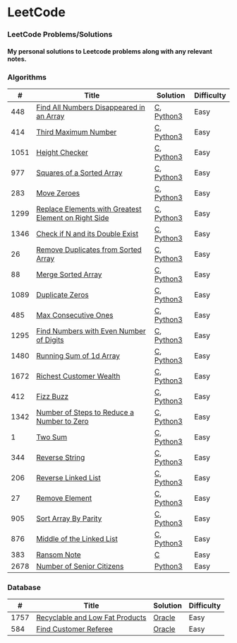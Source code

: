 
LeetCode
========

### LeetCode Problems/Solutions
#### My personal solutions to Leetcode problems along with any relevant notes.

### Algorithms
| # | Title | Solution | Difficulty |
|---| ----- | -------- | ---------- |
|448|[Find All Numbers Disappeared in an Array](https://leetcode.com/problems/find-all-numbers-disappeared-in-an-array/description/) | [C](./algorithms/c/findAllNumbersDisappearedInAnArray.c), [Python3](./algorithms/python3/findAllNumbersDisappearedInAnArray.py)|Easy|
|414|[Third Maximum Number](https://leetcode.com/problems/third-maximum-number/description/) | [C](./algorithms/c/thirdMaximumNumber.c), [Python3](./algorithms/python3/thirdMaximumNumber.py)|Easy|
|1051|[Height Checker](https://leetcode.com/problems/height-checker/description/) | [C](./algorithms/c/heightChecker.c), [Python3](./algorithms/python3/heightChecker.py)|Easy|
|977|[Squares of a Sorted Array](https://leetcode.com/problems/squares-of-a-sorted-array/description/) | [C](./algorithms/c/squaresOfASortedArray.c), [Python3](./algorithms/python3/squaresOfASortedArray.py)|Easy|
|283|[Move Zeroes](https://leetcode.com/problems/move-zeroes/description/) | [C](./algorithms/c/moveZeroes.c), [Python3](./algorithms/python3/moveZeroes.py)|Easy|
|1299|[Replace Elements with Greatest Element on Right Side](https://leetcode.com/problems/replace-elements-with-greatest-element-on-right-side/description/) | [C](./algorithms/c/replaceElementsWithGreatestElementOnRightSide.c), [Python3](./algorithms/python3/replaceElementsWithGreatestElementOnRightSide.py)|Easy|
|1346|[Check if N and its Double Exist](https://leetcode.com/problems/check-if-n-and-its-double-exist/description/) | [C](./algorithms/c/checkIfNAndItsDoubleExist.c), [Python3](./algorithms/python3/checkIfNAndItsDoubleExist.py)|Easy|
|26|[Remove Duplicates from Sorted Array](https://leetcode.com/problems/remove-duplicates-from-sorted-array/description/) | [C](./algorithms/c/removeDuplicatesFromSortedArray.c), [Python3](./algorithms/python3/removeDuplicatesFromSortedArray.py)|Easy|
|88|[Merge Sorted Array](https://leetcode.com/problems/merge-sorted-array/description/) | [C](./algorithms/c/mergeSortedArray.c), [Python3](./algorithms/python3/mergeSortedArray.py)|Easy|
|1089|[Duplicate Zeros](https://leetcode.com/problems/duplicate-zeros/description/) | [C](./algorithms/c/duplicateZeros.c), [Python3](./algorithms/python3/duplicateZeros.py)|Easy|
|485|[Max Consecutive Ones](https://leetcode.com/problems/max-consecutive-ones/description/) | [C](./algorithms/c/maxConsecutiveOnes.c), [Python3](./algorithms/python3/maxConsecutiveOnes.py)|Easy|
|1295|[Find Numbers with Even Number of Digits](https://leetcode.com/problems/find-numbers-with-even-number-of-digits/description/) | [C](./algorithms/c/findNumbersWithEvenNumberOfDigits.c), [Python3](./algorithms/python3/findNumbersWithEvenNumberOfDigits.py)|Easy|
|1480|[Running Sum of 1d Array](https://leetcode.com/problems/running-sum-of-1d-array/description/) | [C](./algorithms/c/runningSumOf1DArray.c), [Python3](./algorithms/python3/runningSumOf1DArray.py)|Easy|
|1672|[Richest Customer Wealth](https://leetcode.com/problems/richest-customer-wealth/description/) | [C](./algorithms/c/richestCustomerWealth.c), [Python3](./algorithms/python3/richestCustomerWealth.py)|Easy|
|412|[Fizz Buzz](https://leetcode.com/problems/fizz-buzz/description/) | [C](./algorithms/c/fizzBuzz.c), [Python3](./algorithms/python3/fizzBuzz.py)|Easy|
|1342|[Number of Steps to Reduce a Number to Zero](https://leetcode.com/problems/number-of-steps-to-reduce-a-number-to-zero/description/) | [C](./algorithms/c/numberOfStepsToReduceANumberToZero.c), [Python3](./algorithms/python3/numberOfStepsToReduceANumberToZero.py)|Easy|
|1|[Two Sum](https://leetcode.com/problems/two-sum/description/) | [C](./algorithms/c/twoSum.c), [Python3](./algorithms/python3/twoSum.py)|Easy|
|344|[Reverse String](https://leetcode.com/problems/reverse-string/description/) | [C](./algorithms/c/reverseString.c), [Python3](./algorithms/python3/reverseString.py)|Easy|
|206|[Reverse Linked List](https://leetcode.com/problems/reverse-linked-list/description/) | [C](./algorithms/c/reverseLinkedList.c), [Python3](./algorithms/python3/reverseLinkedList.py)|Easy|
|27|[Remove Element](https://leetcode.com/problems/remove-element/description/) | [C](./algorithms/c/removeElement.c), [Python3](./algorithms/python3/removeElement.py)|Easy|
|905|[Sort Array By Parity](https://leetcode.com/problems/sort-array-by-parity/description/) | [C](./algorithms/c/sortArrayByParity.c), [Python3](./algorithms/python3/sortArrayByParity.py)|Easy|
|876|[Middle of the Linked List](https://leetcode.com/problems/middle-of-the-linked-list/description/) | [C](./algorithms/c/middleOfTheLinkedList.c), [Python3](./algorithms/python3/middleOfTheLinkedList.py)|Easy|
|383|[Ransom Note](https://leetcode.com/problems/ransom-note/description/) | [C](./algorithms/c/ransomNote.c)|Easy|
|2678|[Number of Senior Citizens](https://leetcode.com/problems/number-of-senior-citizens/description/) | [Python3](./algorithms/python3/numberOfSeniorCitizens.py)|Easy|

### Database
| # | Title | Solution | Difficulty |
|---| ----- | -------- | ---------- |
|1757|[Recyclable and Low Fat Products](https://leetcode.com/problems/recyclable-and-low-fat-products/description/) | [Oracle](./database/oracle/recyclableAndLowFatProducts.sql)|Easy|
|584|[Find Customer Referee](https://leetcode.com/problems/find-customer-referee/description/) | [Oracle](./database/oracle/findCustomerReferee.sql)|Easy|

